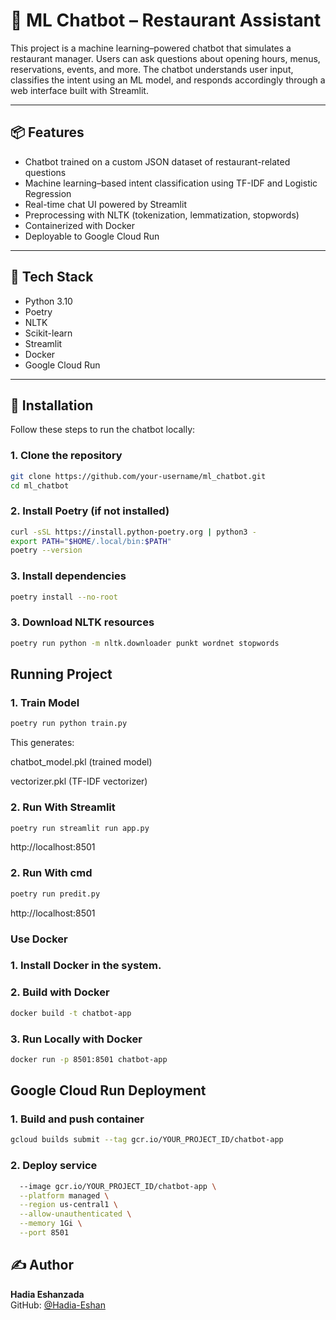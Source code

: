 # 🤖 ML Chatbot – Restaurant Assistant

This project is a machine learning–powered chatbot that simulates a restaurant manager. Users can ask questions about opening hours, menus, reservations, events, and more. The chatbot understands user input, classifies the intent using an ML model, and responds accordingly through a web interface built with Streamlit.

---

## 📦 Features

- Chatbot trained on a custom JSON dataset of restaurant-related questions
- Machine learning–based intent classification using TF-IDF and Logistic Regression
- Real-time chat UI powered by Streamlit
- Preprocessing with NLTK (tokenization, lemmatization, stopwords)
- Containerized with Docker
- Deployable to Google Cloud Run

---

## 🧱 Tech Stack

- Python 3.10
- Poetry
- NLTK
- Scikit-learn
- Streamlit
- Docker
- Google Cloud Run

---

## 🚀 Installation

Follow these steps to run the chatbot locally:

### 1. Clone the repository

```bash
git clone https://github.com/your-username/ml_chatbot.git
cd ml_chatbot
```
### 2. Install Poetry (if not installed)
```bash
curl -sSL https://install.python-poetry.org | python3 -
export PATH="$HOME/.local/bin:$PATH"
poetry --version
```

### 3.  Install dependencies
```bash 
poetry install --no-root
```

### 3.  Download NLTK resources
```bash 
poetry run python -m nltk.downloader punkt wordnet stopwords
```

## Running Project

### 1. Train Model
```bash
poetry run python train.py
```
This generates:

chatbot_model.pkl (trained model)

vectorizer.pkl (TF-IDF vectorizer)

### 2. Run With Streamlit
```bash
poetry run streamlit run app.py
```
http://localhost:8501

### 2. Run With cmd
```bash
poetry run predit.py
```
http://localhost:8501


### Use Docker
### 1. Install Docker in the system.
### 2. Build with Docker
```bash 
docker build -t chatbot-app
```
### 3. Run Locally with Docker
```bash
docker run -p 8501:8501 chatbot-app
```


## Google Cloud Run Deployment
### 1. Build and push container
```bash 
gcloud builds submit --tag gcr.io/YOUR_PROJECT_ID/chatbot-app
```
### 2. Deploy service
```bash gcloud run deploy chatbot-app \
  --image gcr.io/YOUR_PROJECT_ID/chatbot-app \
  --platform managed \
  --region us-central1 \
  --allow-unauthenticated \
  --memory 1Gi \
  --port 8501
```

## ✍️ Author
**Hadia Eshanzada**  
GitHub: [@Hadia-Eshan](https://github.com/Hadia-Eshan)
